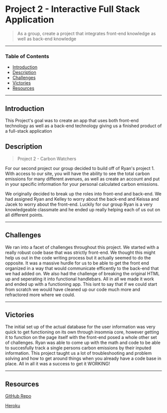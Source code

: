 # Project 2 - Interactive Full Stack Application
> As a group, create a project that integrates front-end knowledge as well as back-end knowledge
---
### Table of Contents
- [Introduction](#introduction)
- [Description](#description)
- [Challenges](#challenges)
- [Victories](#victories)
- [Resources](#resources)

---
## Introduction 
This Project's goal was to create an app that uses both front-end technology as well as a back-end technology giving us a finished product of a full-stack application

## Description

> Project 2 - Carbon Watchers

For our second project our group decided to build off of Ryan's project 1. With access to our site, you will have the ability to see the total carbon emissions for many different avenues, as well as create an account and put in your specific information for your personal calculated carbon emissions.

We originally decided to break up the roles into front-end and back-end. We had assigned Ryan and Kelley to worry about the back-end and Keissa and Jacek to worry about the front-end. Luckily for our group Ryan is a very knowledgeable classmate and he ended up really helping each of us out on all different points. 



---

## Challenges

We ran into a facet of challenges throughout this project. We started with a really robust code base that was strictly front-end. We thought this might help us out in the code writing process but it actually seemed to do the opposite. It was a massive hurdle for us to be able to get the front end organized in a way that would communicate efficently to the back-end that we had added on. We also had the challenge of breaking the original HTML up and seperating it into functional handlebars. All in all we made it work and ended up with a functioning app. This isnt to say that if we could start from scratch we would have cleaned up our code much more and refractored more where we could. 

---
## Victories

The initial set up of the actual database for the user information was very quick to get functioning on its own through insomnia core, however getting it to function on the page itself with the front-end posed a whole other set of challenges.
Ryan was able to come up with the math and code to be able to succesfully track a single persons carbon emissions by their inputed information. This project taught us a lot of troubleshooting and problem solving and how to get around things when you already have a code base in place. All in all it was a success to get it WORKING!

---


## Resources 

<a href="https://github.com/ryma1738/Carbon_Watchers">GitHub Repo</a>

<a href="https://carbonwatchers.herokuapp.com/"> Heroku</a>



